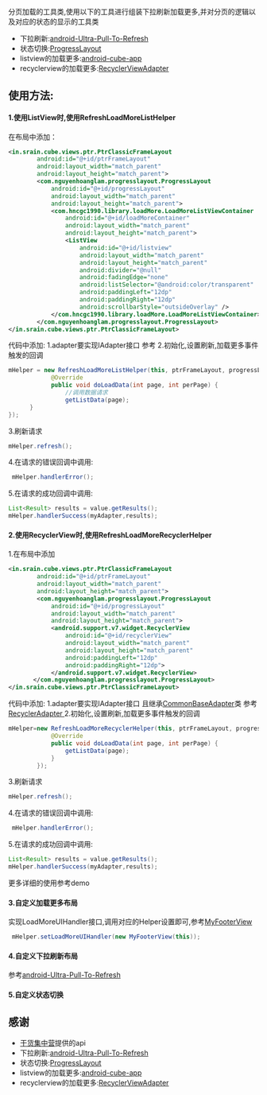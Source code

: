 
分页加载的工具类,使用以下的工具进行组装下拉刷新加载更多,并对分页的逻辑以及对应的状态的显示的工具类

- 下拉刷新:[android-Ultra-Pull-To-Refresh](https://github.com/liaohuqiu/android-Ultra-Pull-To-Refresh)
- 状态切换:[ProgressLayout](https://github.com/nguyenhoanglam/ProgressLayout)
- listview的加载更多:[android-cube-app](https://github.com/liaohuqiu/android-cube-app)
- recyclerview的加载更多:[RecyclerViewAdapter](https://github.com/Othershe/RecyclerViewAdapter)



## 使用方法:

#### 1.使用ListView时,使用RefreshLoadMoreListHelper

在布局中添加：
```xml
<in.srain.cube.views.ptr.PtrClassicFrameLayout
        android:id="@+id/ptrFrameLayout"
        android:layout_width="match_parent"
        android:layout_height="match_parent">
        <com.nguyenhoanglam.progresslayout.ProgressLayout
            android:id="@+id/progressLayout"
            android:layout_width="match_parent"
            android:layout_height="match_parent">
            <com.hncgc1990.library.loadMore.LoadMoreListViewContainer
                android:id="@+id/loadMoreContainer"
                android:layout_width="match_parent"
                android:layout_height="match_parent">
                <ListView
                    android:id="@+id/listview"
                    android:layout_width="match_parent"
                    android:layout_height="match_parent"
                    android:divider="@null"
                    android:fadingEdge="none"
                    android:listSelector="@android:color/transparent"
                    android:paddingLeft="12dp"
                    android:paddingRight="12dp"
                    android:scrollbarStyle="outsideOverlay" />
            </com.hncgc1990.library.loadMore.LoadMoreListViewContainer>
        </com.nguyenhoanglam.progresslayout.ProgressLayout>
</in.srain.cube.views.ptr.PtrClassicFrameLayout>
```

代码中添加:
1.adapter要实现IAdapter接口 参考
2.初始化,设置刷新,加载更多事件触发的回调
```java
mHelper = new RefreshLoadMoreListHelper(this, ptrFrameLayout, progressLayout, loadMoreContainer, new RefreshLoadMoreListHelper.LoadDataListener() {
            @Override
            public void doLoadData(int page, int perPage) {
            	//调用数据请求
                getListData(page);
      }
});
```

3.刷新请求

```java
mHelper.refresh();
```


4.在请求的错误回调中调用:

```java
 mHelper.handlerError();
```

5.在请求的成功回调中调用:

```java
List<Result> results = value.getResults();
mHelper.handlerSuccess(myAdapter,results);

```


#### 2.使用RecyclerView时,使用RefreshLoadMoreRecyclerHelper
1.在布局中添加

```xml
<in.srain.cube.views.ptr.PtrClassicFrameLayout
        android:id="@+id/ptrFrameLayout"
        android:layout_width="match_parent"
        android:layout_height="match_parent">
        <com.nguyenhoanglam.progresslayout.ProgressLayout
            android:id="@+id/progressLayout"
            android:layout_width="match_parent"
            android:layout_height="match_parent">
            <android.support.v7.widget.RecyclerView
                android:id="@+id/recyclerView"
                android:layout_width="match_parent"
                android:layout_height="match_parent"
                android:paddingLeft="12dp"
                android:paddingRight="12dp">
            </android.support.v7.widget.RecyclerView>
       </com.nguyenhoanglam.progresslayout.ProgressLayout>
</in.srain.cube.views.ptr.PtrClassicFrameLayout>
```

代码中添加:
1.adapter要实现IAdapter接口  且继承[CommonBaseAdapter](https://github.com/hncgc1990/RefreshLoadmore/blob/master/library/src/main/java/com/hncgc1990/library/recyclerLoadMore/base/CommonBaseAdapter.java)类 参考[RecyclerAdapter ](https://github.com/hncgc1990/RefreshLoadmore/blob/master/app/src/main/java/com/hncgc1990/refreshloadmore/adapter/RecyclerAdapter.java)
2.初始化,设置刷新,加载更多事件触发的回调
```java
mHelper=new RefreshLoadMoreRecyclerHelper(this, ptrFrameLayout, progressLayout, mAdapter, new RefreshLoadMoreRecyclerHelper.LoadDataListener() {
            @Override
            public void doLoadData(int page, int perPage) {
                getListData(page);
            }
        });
```

3.刷新请求

```java
mHelper.refresh();
```


4.在请求的错误回调中调用:

```java
 mHelper.handlerError();
```

5.在请求的成功回调中调用:

```java
List<Result> results = value.getResults();
mHelper.handlerSuccess(myAdapter,results);

```

更多详细的使用参考demo

#### 3.自定义加载更多布局
实现LoadMoreUIHandler接口,调用对应的Helper设置即可,参考[MyFooterView]()
```java
 mHelper.setLoadMoreUIHandler(new MyFooterView(this));
```

#### 4.自定义下拉刷新布局
参考[android-Ultra-Pull-To-Refresh](https://github.com/liaohuqiu/android-Ultra-Pull-To-Refresh)


#### 5.自定义状态切换







## 感谢
- [干货集中营](http://gank.io/history)提供的api
- 下拉刷新:[android-Ultra-Pull-To-Refresh](https://github.com/liaohuqiu/android-Ultra-Pull-To-Refresh)
- 状态切换:[ProgressLayout](https://github.com/nguyenhoanglam/ProgressLayout)
- listview的加载更多:[android-cube-app](https://github.com/liaohuqiu/android-cube-app)
- recyclerview的加载更多:[RecyclerViewAdapter](https://github.com/Othershe/RecyclerViewAdapter)















